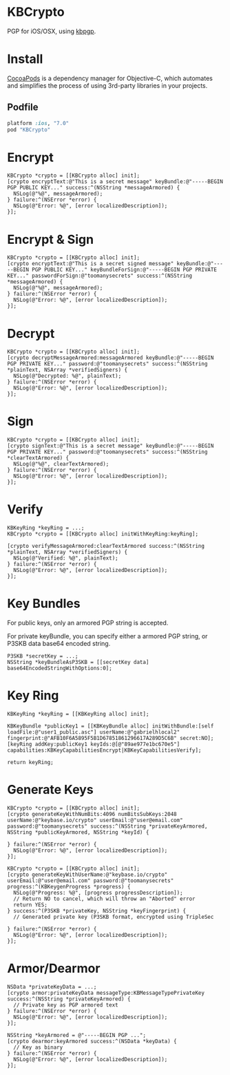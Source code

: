 KBCrypto
===========

PGP for iOS/OSX, using [kbpgp](https://github.com/keybase/kbpgp).

# Install

[CocoaPods](http://cocoapods.org) is a dependency manager for Objective-C, which automates and simplifies the process of using 3rd-party libraries in your projects.

## Podfile

```ruby
platform :ios, "7.0"
pod "KBCrypto"
```

# Encrypt

```objc
KBCrypto *crypto = [[KBCrypto alloc] init];
[crypto encryptText:@"This is a secret message" keyBundle:@"-----BEGIN PGP PUBLIC KEY..." success:^(NSString *messageArmored) {
  NSLog(@"%@", messageArmored);
} failure:^(NSError *error) {
  NSLog(@"Error: %@", [error localizedDescription]);
}];
```

# Encrypt & Sign

```objc
KBCrypto *crypto = [[KBCrypto alloc] init];
[crypto encryptText:@"This is a secret signed message" keyBundle:@"-----BEGIN PGP PUBLIC KEY..." keyBundleForSign:@"-----BEGIN PGP PRIVATE KEY..." passwordForSign:@"toomanysecrets" success:^(NSString *messageArmored) {
  NSLog(@"%@", messageArmored);
} failure:^(NSError *error) {
  NSLog(@"Error: %@", [error localizedDescription]);
}];
```

# Decrypt

```objc
KBCrypto *crypto = [[KBCrypto alloc] init];
[crypto decryptMessageArmored:messageArmored keyBundle:@"-----BEGIN PGP PRIVATE KEY..." password:@"toomanysecrets" success:^(NSString *plainText, NSArray *verifiedSigners) {
  NSLog(@"Decrypted: %@", plainText);
} failure:^(NSError *error) {
  NSLog(@"Error: %@", [error localizedDescription]);
}];

```

# Sign

```objc
KBCrypto *crypto = [[KBCrypto alloc] init];
[crypto signText:@"This is a secret message" keyBundle:@"-----BEGIN PGP PRIVATE KEY..." password:@"toomanysecrets" success:^(NSString *clearTextArmored) {
  NSLog(@"%@", clearTextArmored);
} failure:^(NSError *error) {
  NSLog(@"Error: %@", [error localizedDescription]);
}];
```

# Verify

```objc
KBKeyRing *keyRing = ...;
KBCrypto *crypto = [[KBCrypto alloc] initWithKeyRing:keyRing];

[crypto verifyMessageArmored:clearTextArmored success:^(NSString *plainText, NSArray *verifiedSigners) {
  NSLog(@"Verified: %@", plainText);
} failure:^(NSError *error) {
  NSLog(@"Error: %@", [error localizedDescription]);
}];
```

# Key Bundles

For public keys, only an armored PGP string is accepted.

For private keyBundle, you can specify either a armored PGP string, or P3SKB data base64 encoded string.

```objc
P3SKB *secretKey = ...;
NSString *keyBundleAsP3SKB = [[secretKey data] base64EncodedStringWithOptions:0];
```

# Key Ring

```objc
KBKeyRing *keyRing = [[KBKeyRing alloc] init];

KBKeyBundle *publicKey1 = [[KBKeyBundle alloc] initWithBundle:[self loadFile:@"user1_public.asc"] userName:@"gabrielhlocal2" fingerprint:@"AFB10F6A5895F5B1D67851861296617A289D5C6B" secret:NO];
[keyRing addKey:publicKey1 keyIds:@[@"89ae977e1bc670e5"] capabilities:KBKeyCapabilitiesEncrypt|KBKeyCapabilitiesVerify];

return keyRing;
```

# Generate Keys

```objc
KBCrypto *crypto = [[KBCrypto alloc] init];
[crypto generateKeyWithNumBits:4096 numBitsSubKeys:2048 userName:@"keybase.io/crypto" userEmail:@"user@email.com" password:@"toomanysecrets" success:^(NSString *privateKeyArmored, NSString *publicKeyArmored, NSString *keyId) {
  
} failure:^(NSError *error) {
  NSLog(@"Error: %@", [error localizedDescription]);
}];

KBCrypto *crypto = [[KBCrypto alloc] init];
[crypto generateKeyWithUserName:@"keybase.io/crypto" userEmail:@"user@email.com" password:@"toomanysecrets" progress:^(KBKeygenProgress *progress) {
  NSLog(@"Progress: %@", [progress progressDescription]);
  // Return NO to cancel, which will throw an "Aborted" error
  return YES;
} success:^(P3SKB *privateKey, NSString *keyFingerprint) {
  // Generated private key (P3SKB format, encrypted using TripleSec

} failure:^(NSError *error) {
  NSLog(@"Error: %@", [error localizedDescription]);
}];
```

# Armor/Dearmor

```objc
NSData *privateKeyData = ...;
[crypto armor:privateKeyData messageType:KBMessageTypePrivateKey success:^(NSString *privateKeyArmored) {
  // Private key as PGP armored text
} failure:^(NSError *error) {
  NSLog(@"Error: %@", [error localizedDescription]);
}];
```

```objc
NSString *keyArmored = @"-----BEGIN PGP ...";
[crypto dearmor:keyArmored success:^(NSData *keyData) {
  // Key as binary
} failure:^(NSError *error) {
  NSLog(@"Error: %@", [error localizedDescription]);
}];
```

